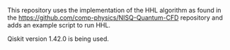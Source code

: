 This repository uses the implementation of the HHL algorithm as found in the https://github.com/comp-physics/NISQ-Quantum-CFD repository and adds an example script to run HHL.

Qiskit version 1.42.0 is being used.
